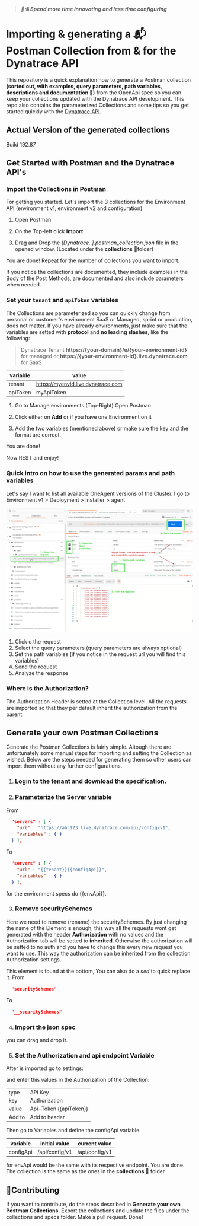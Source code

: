 > ***🥼⚗ Spend more time innovating and less time configuring***

# Importing & generating a 📬 Postman Collection from & for the Dynatrace API 

This repository is a quick explanation how to generate a Postman collection **(sorted out, with examples, query parameters, path variables, descriptions and documentation 📖)** from the OpenApi spec so you can keep your collections updated with the Dynatrace API development. This repo also contains the parameterized Collections and some tips so you get started quickly with the [Dynatrace API](https://www.dynatrace.com/support/help/extend-dynatrace/dynatrace-api/).

## Actual Version of the generated collections
Build 192.87

## Get Started with Postman and the Dynatrace API's

### Import the Collections in Postman

For getting you started. Let's import the 3 collections for the Environment API (environment v1, environment v2 and configuration)

1. Open Postman

2. On the Top-left click **Import**

3. Drag and Drop the *[Dynatrace..].postman_collection.json* file in the opened window. (Located under the **collections** 📁folder)

You are done! Repeat for the number of collections you want to import.

If you notice the collections are documented, they include examples in the Body of the Post Methods, are documented and also include parameters when needed.

### Set your `tenant` and `apiToken` variables

The Collections are parameterized so you can quickly change from personal or customer's environment SaaS or Managed, sprint or production, does not matter. If you have already environments, just make sure that the variables are setted with **protocol** and **no leading slashes**, like the following:

>Dynatrace Tenant **https://{your-domain}/e/{your-environment-id}** for managed or **https://{your-environment-id}.live.dynatrace.com** for SaaS

| variable | value    |
|-------|-----------------|
| tenant  |https://myenvId.live.dynatrace.com  |
| apiToken  | myApiToken    |


1. Go to Manage environments (Top-Right) Open Postman

2. Click either on **Add** or if you have one Environment on it

3. Add the two variables (mentioned above) or make sure the key and the format are correct.

You are done!

Now REST and enjoy! 

### Quick intro on how to use the generated params and path variables

Let's say I want to list all available OneAgent versions of the Cluster. I go to Environment v1 > Deployment > Installer > agent


![Explanation of generated Params and path variables](images/params-explanation.png)

1. Click o the request
2. Select the query parameters (query parameters are always optional)
3. Set the path variables (if you notice in the request url you will find this variables)
4. Send the request
5. Analyze the response

### Where is the Authorization? 
The Authorization Header is setted at the Collection level. All the requests are imported so that they per default inherit the authorization from the parent. 

## Generate your own Postman Collections
Generate the Postman Collections is fairly simple. Altough there are unfortunately some manual steps for importing and setting the Collection as wished. Below are the steps needed for generating them so other users can import them without any further configurations.

1. ### Login to the tenant and download the specification. 


2. ### Parameterize the Server variable

From
```json
  "servers" : [ {
    "url" : "https://abc123.live.dynatrace.com/api/config/v1",
    "variables" : { }
  } ],
```

To
```json
  "servers" : [ {
    "url" : "{{tenant}}{{configApi}}",
    "variables" : { }
  } ],
```
for the environment specs do {{envApi}}.


3. ### Remove securitySchemes

Here we need to remove (rename) the securitySchemes. By just changing the name of the Element is enough, this way all the requests wont get generated with the header **Authorization** with no values and the Authorization tab will be setted to **inherited**. Otherwise the authorization will be setted to no auth and you have to change this every new request you want to use. This way the authorization can be inherited from the collection Authorization settings.

This element is found at the bottom, You can also do a *sed* to quick replace it.
From
```json
  "securitySchemes" 
```

To
```json
  "__securitySchemes" 
```

4. ### Import the  json spec

you can drag and drop it.

5. ### Set the Authorization and api endpoint Variable

After is imported go to settings:

and enter this values in the Authorization of the Collection:

|       |                |
|-------|-----------------|
| type  | API Key         |
| key   |  Authorization  |
| value | Api-Token {{apiToken}} |
|Add to | Add to header |


Then go to Variables and define the configApi variable


| variable  | initial value    | current value   |
|------------|-----------------|-----------------|
| configApi  | /api/config/v1  |  /api/config/v1 |


for envApi would be the same with its respective endpoint.
You are done. The collection is the same as the ones in the **collections** 📁 folder


## 🤲Contributing
If you want to contribute, do the steps described in  **Generate your own Postman Collections**. Export the collections and update the files under the collections and specs folder. Make a pull request. Done!
